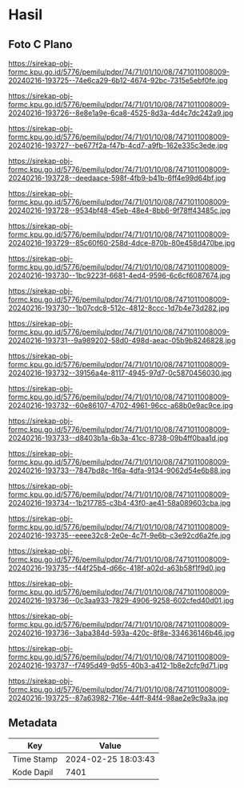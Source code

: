 # Hasil

## Foto C Plano

https://sirekap-obj-formc.kpu.go.id/5776/pemilu/pdpr/74/71/01/10/08/7471011008009-20240216-193725--74e6ca29-6b12-4674-92bc-7315e5ebf0fe.jpg

https://sirekap-obj-formc.kpu.go.id/5776/pemilu/pdpr/74/71/01/10/08/7471011008009-20240216-193726--8e8e1a9e-6ca8-4525-8d3a-4d4c7dc242a9.jpg

https://sirekap-obj-formc.kpu.go.id/5776/pemilu/pdpr/74/71/01/10/08/7471011008009-20240216-193727--be677f2a-f47b-4cd7-a9fb-162e335c3ede.jpg

https://sirekap-obj-formc.kpu.go.id/5776/pemilu/pdpr/74/71/01/10/08/7471011008009-20240216-193728--deedaace-598f-4fb9-b41b-6ff4e99d64bf.jpg

https://sirekap-obj-formc.kpu.go.id/5776/pemilu/pdpr/74/71/01/10/08/7471011008009-20240216-193728--9534bf48-45eb-48e4-8bb6-9f78ff43485c.jpg

https://sirekap-obj-formc.kpu.go.id/5776/pemilu/pdpr/74/71/01/10/08/7471011008009-20240216-193729--85c60f60-258d-4dce-870b-80e458d470be.jpg

https://sirekap-obj-formc.kpu.go.id/5776/pemilu/pdpr/74/71/01/10/08/7471011008009-20240216-193730--1bc9223f-6681-4ed4-9596-6c6cf6087674.jpg

https://sirekap-obj-formc.kpu.go.id/5776/pemilu/pdpr/74/71/01/10/08/7471011008009-20240216-193730--1b07cdc8-512c-4812-8ccc-1d7b4e73d282.jpg

https://sirekap-obj-formc.kpu.go.id/5776/pemilu/pdpr/74/71/01/10/08/7471011008009-20240216-193731--9a989202-58d0-498d-aeac-05b9b8246828.jpg

https://sirekap-obj-formc.kpu.go.id/5776/pemilu/pdpr/74/71/01/10/08/7471011008009-20240216-193732--39156a4e-8117-4945-97d7-0c5870456030.jpg

https://sirekap-obj-formc.kpu.go.id/5776/pemilu/pdpr/74/71/01/10/08/7471011008009-20240216-193732--60e86107-4702-4961-96cc-a68b0e9ac9ce.jpg

https://sirekap-obj-formc.kpu.go.id/5776/pemilu/pdpr/74/71/01/10/08/7471011008009-20240216-193733--d8403b1a-6b3a-41cc-8738-09b4ff0baa1d.jpg

https://sirekap-obj-formc.kpu.go.id/5776/pemilu/pdpr/74/71/01/10/08/7471011008009-20240216-193733--7847bd8c-1f6a-4dfa-9134-9062d54e6b88.jpg

https://sirekap-obj-formc.kpu.go.id/5776/pemilu/pdpr/74/71/01/10/08/7471011008009-20240216-193734--1b217785-c3b4-43f0-ae41-58a089603cba.jpg

https://sirekap-obj-formc.kpu.go.id/5776/pemilu/pdpr/74/71/01/10/08/7471011008009-20240216-193735--eeee32c8-2e0e-4c7f-9e6b-c3e92cd6a2fe.jpg

https://sirekap-obj-formc.kpu.go.id/5776/pemilu/pdpr/74/71/01/10/08/7471011008009-20240216-193735--f44f25b4-d66c-418f-a02d-a63b58f1f9d0.jpg

https://sirekap-obj-formc.kpu.go.id/5776/pemilu/pdpr/74/71/01/10/08/7471011008009-20240216-193736--0c3aa933-7829-4906-9258-602cfed40d01.jpg

https://sirekap-obj-formc.kpu.go.id/5776/pemilu/pdpr/74/71/01/10/08/7471011008009-20240216-193736--3aba384d-593a-420c-8f8e-334636146b46.jpg

https://sirekap-obj-formc.kpu.go.id/5776/pemilu/pdpr/74/71/01/10/08/7471011008009-20240216-193737--f7495d49-9d55-40b3-a412-1b8e2cfc9d71.jpg

https://sirekap-obj-formc.kpu.go.id/5776/pemilu/pdpr/74/71/01/10/08/7471011008009-20240216-193725--87a63982-716e-44ff-84f4-98ae2e9c9a3a.jpg


## Metadata

| Key        | Value               |
| ---------- | ------------------- |
| Time Stamp | 2024-02-25 18:03:43 |
| Kode Dapil | 7401                |



